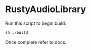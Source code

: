 # RustyAudioLibrary

Run this script to begin build:
```sh
sh ./build
```

Once complete refer to docs.